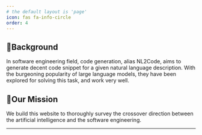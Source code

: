 ```yaml
---
# the default layout is 'page'
icon: fas fa-info-circle
order: 4
---
```


## 🐹Background

In software engineering field, code generation, alias NL2Code, aims to generate decent code snippet for a given natural language description.
With the burgeoning popularity of large language models, they have been explored for solving this task, and work very well. 

## 💪Our Mission
We build this website to thoroughly survey the crossover direction between the artificial intelligence and the software engineering.

---

<script type="text/javascript" id="clustrmaps" src="//clustrmaps.com/map_v2.js?d=3kQdJBnPun1pWcAWAxtbtuYaElPZBQdKgwNBJx9HsyA"></script>
